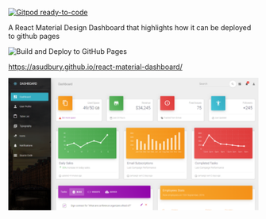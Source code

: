 [![Gitpod ready-to-code](https://img.shields.io/badge/Gitpod-ready--to--code-blue?logo=gitpod)](https://gitpod.io/#https://github.com/asudbury/react-material-dashboard)

A React Material Design Dashboard that highlights how it can be deployed to github pages

![Build and Deploy to GitHub Pages](https://github.com/asudbury/react-material-dashboard/workflows/Build%20and%20Deploy%20to%20GitHub%20Pages/badge.svg)

https://asudbury.github.io/react-material-dashboard/

![Alt text](/src/assets/img/scorchio-dashboard.PNG?raw=true)


